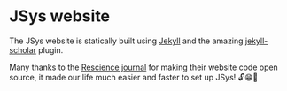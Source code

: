 
# JSys website

The JSys website is statically built using [Jekyll](https://jekyllrb.com/)
and the amazing [jekyll-scholar](https://github.com/inukshuk/jekyll-scholar) plugin.

<!-- After commiting some changes to the `sources` branch, you'll need to run the
[publish.sh](publish.sh) script to publish the site at
[rescience.github.io](rescience.github.io). -->

Many thanks to the [Rescience journal](https://rescience.github.io) for making their website code open source, it made our life much easier and faster to set up JSys! 🔓😁🚀
